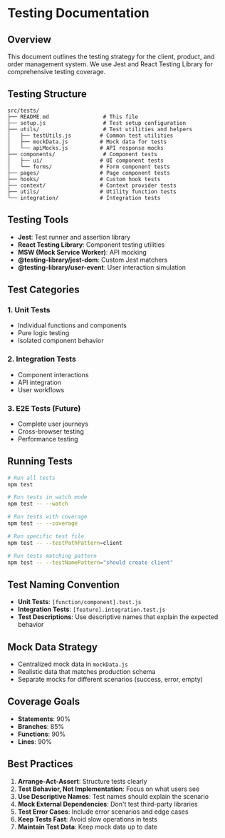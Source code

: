 # Testing Documentation

## Overview
This document outlines the testing strategy for the client, product, and order management system. We use Jest and React Testing Library for comprehensive testing coverage.

## Testing Structure

```
src/tests/
├── README.md                 # This file
├── setup.js                  # Test setup configuration
├── utils/                    # Test utilities and helpers
│   ├── testUtils.js         # Common test utilities
│   ├── mockData.js          # Mock data for tests
│   └── apiMocks.js          # API response mocks
├── components/               # Component tests
│   ├── ui/                  # UI component tests
│   └── forms/               # Form component tests
├── pages/                   # Page component tests
├── hooks/                   # Custom hook tests
├── context/                 # Context provider tests
├── utils/                   # Utility function tests
└── integration/             # Integration tests
```

## Testing Tools

- **Jest**: Test runner and assertion library
- **React Testing Library**: Component testing utilities
- **MSW (Mock Service Worker)**: API mocking
- **@testing-library/jest-dom**: Custom Jest matchers
- **@testing-library/user-event**: User interaction simulation

## Test Categories

### 1. Unit Tests
- Individual functions and components
- Pure logic testing
- Isolated component behavior

### 2. Integration Tests
- Component interactions
- API integration
- User workflows

### 3. E2E Tests (Future)
- Complete user journeys
- Cross-browser testing
- Performance testing

## Running Tests

```bash
# Run all tests
npm test

# Run tests in watch mode
npm test -- --watch

# Run tests with coverage
npm test -- --coverage

# Run specific test file
npm test -- --testPathPattern=client

# Run tests matching pattern
npm test -- --testNamePattern="should create client"
```

## Test Naming Convention

- **Unit Tests**: `[function/component].test.js`
- **Integration Tests**: `[feature].integration.test.js`
- **Test Descriptions**: Use descriptive names that explain the expected behavior

## Mock Data Strategy

- Centralized mock data in `mockData.js`
- Realistic data that matches production schema
- Separate mocks for different scenarios (success, error, empty)

## Coverage Goals

- **Statements**: 90%
- **Branches**: 85%
- **Functions**: 90%
- **Lines**: 90%

## Best Practices

1. **Arrange-Act-Assert**: Structure tests clearly
2. **Test Behavior, Not Implementation**: Focus on what users see
3. **Use Descriptive Names**: Test names should explain the scenario
4. **Mock External Dependencies**: Don't test third-party libraries
5. **Test Error Cases**: Include error scenarios and edge cases
6. **Keep Tests Fast**: Avoid slow operations in tests
7. **Maintain Test Data**: Keep mock data up to date 
